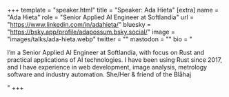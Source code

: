 +++
template = "speaker.html"
title = "Speaker: Ada Hieta"
[extra]
  name = "Ada Hieta"
  role = "Senior Applied AI Engineer at Softlandia"
  url = "https://www.linkedin.com/in/adahieta/"
  bluesky = "https://bsky.app/profile/adapossum.bsky.social/"
  image = "images/talks/ada-hieta.webp"
  twitter = ""
  mastodon = ""
  bio = "<p>I’m a Senior Applied AI Engineer at Softlandia, with focus on Rust and practical applications of AI technologies. I have been using Rust since 2017, and I have experience in web development, image analysis, metrology software and industry automation. She/Her & friend of the Blåhaj</p>"
+++
